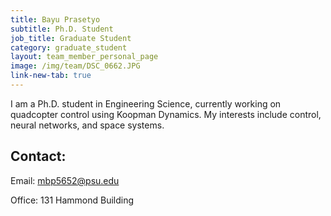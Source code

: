 ```yaml
---
title: Bayu Prasetyo
subtitle: Ph.D. Student
job_title: Graduate Student
category: graduate_student
layout: team_member_personal_page
image: /img/team/DSC_0662.JPG
link-new-tab: true
---
```


I am a Ph.D. student in Engineering Science, currently working on quadcopter control using Koopman Dynamics. My interests include control, neural networks, and space systems. 

## Contact: ##

Email: [mbp5652@psu.edu](mailto:mbp5652@psu.edu)

Office: 131 Hammond Building
